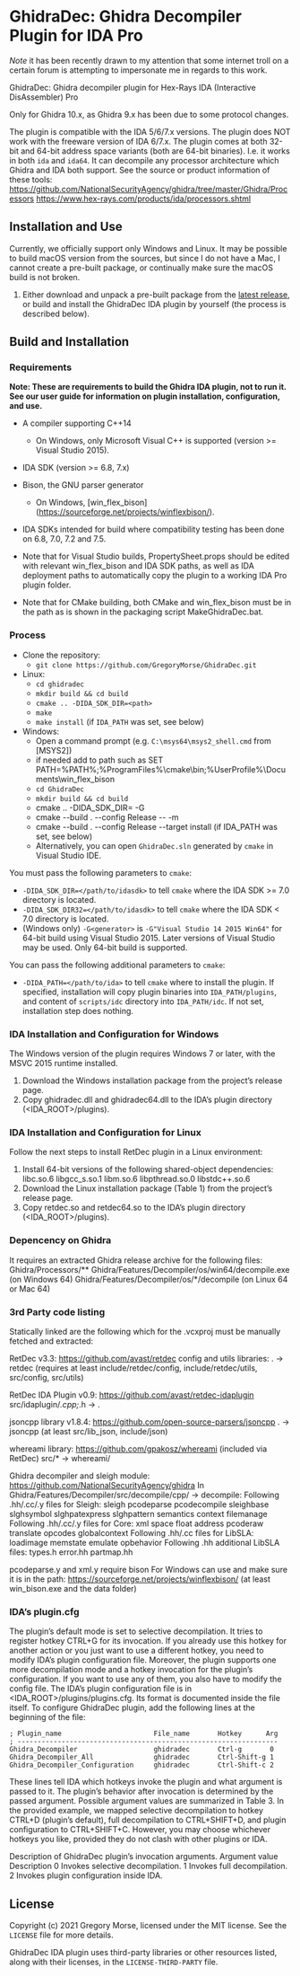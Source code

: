 # GhidraDec: Ghidra Decompiler Plugin for IDA Pro

*Note* it has been recently drawn to my attention that some internet troll on a certain forum is attempting to impersonate me in regards to this work.

GhidraDec: Ghidra decompiler plugin for Hex-Rays IDA (Interactive DisAssembler) Pro

Only for Ghidra 10.x, as Ghidra 9.x has been due to some protocol changes.

The plugin is compatible with the IDA 5/6/7.x versions.
The plugin does NOT work with the freeware version of IDA 6/7.x.
The plugin comes at both 32-bit and 64-bit address space variants (both are 64-bit binaries). I.e. it works in both `ida` and `ida64`.
It can decompile any processor architecture which Ghidra and IDA both support.  See the source or product information of these tools:
https://github.com/NationalSecurityAgency/ghidra/tree/master/Ghidra/Processors
https://www.hex-rays.com/products/ida/processors.shtml

## Installation and Use

Currently, we officially support only Windows and Linux. It may be possible to build macOS version from the sources, but since I do not have a Mac, I cannot create a pre-built package, or continually make sure the macOS build is not broken.

1. Either download and unpack a pre-built package from the [latest release](https://github.com/GregoryMorse/GhidraDec/releases/latest), or build and install the GhidraDec IDA plugin by yourself (the process is described below).

## Build and Installation

### Requirements

**Note: These are requirements to build the Ghidra IDA plugin, not to run it. See our user guide for information on plugin installation, configuration, and use.**

* A compiler supporting C++14
  * On Windows, only Microsoft Visual C++ is supported (version >= Visual Studio 2015).
* IDA SDK (version >= 6.8, 7.x)

* Bison, the GNU parser generator
  * On Windows, [win_flex_bison] (https://sourceforge.net/projects/winflexbison/).

* IDA SDKs intended for build where compatibility testing has been done on 6.8, 7.0, 7.2 and 7.5.

* Note that for Visual Studio builds, PropertySheet.props should be edited with relevant win_flex_bison and IDA SDK paths, as well as IDA deployment paths to automatically copy the plugin to a working IDA Pro plugin folder.

* Note that for CMake building, both CMake and win_flex_bison must be in the path as is shown in the packaging script MakeGhidraDec.bat.

### Process

* Clone the repository:
  * `git clone https://github.com/GregoryMorse/GhidraDec.git`
* Linux:
  * `cd ghidradec`
  * `mkdir build && cd build`
  * `cmake .. -DIDA_SDK_DIR=<path>`
  * `make`
  * `make install` (if `IDA_PATH` was set, see below)
* Windows:
  * Open a command prompt (e.g. `C:\msys64\msys2_shell.cmd` from [MSYS2])
  * if needed add to path such as SET PATH=%PATH%;%ProgramFiles%\cmake\bin;%UserProfile%\Documents\win_flex_bison
  * `cd GhidraDec`
  * `mkdir build && cd build`
  * cmake .. -DIDA_SDK_DIR=<path> -G<generator>
  * cmake --build . --config Release -- -m
  * cmake --build . --config Release --target install (if IDA_PATH was set, see below)
  * Alternatively, you can open `GhidraDec.sln` generated by `cmake` in Visual Studio IDE.

You must pass the following parameters to `cmake`:
* `-DIDA_SDK_DIR=</path/to/idasdk>` to tell `cmake` where the IDA SDK >= 7.0 directory is located.
* `-DIDA_SDK_DIR32=</path/to/idasdk>` to tell `cmake` where the IDA SDK < 7.0 directory is located.
* (Windows only) `-G<generator>` is `-G"Visual Studio 14 2015 Win64"` for 64-bit build using Visual Studio 2015. Later versions of Visual Studio may be used. Only 64-bit build is supported.

You can pass the following additional parameters to `cmake`:
* `-DIDA_PATH=</path/to/ida>` to tell `cmake` where to install the plugin. If specified, installation will copy plugin binaries into `IDA_PATH/plugins`, and content of `scripts/idc` directory into `IDA_PATH/idc`. If not set, installation step does nothing.

### IDA Installation and Configuration for Windows
The Windows version of the plugin requires Windows 7 or later, with the MSVC 2015 runtime installed.

1. Download the Windows installation package from the project’s release page.
2. Copy ghidradec.dll and ghidradec64.dll to the IDA’s plugin directory (<IDA_ROOT>/plugins).

### IDA Installation and Configuration for Linux
Follow the next steps to install RetDec plugin in a Linux environment:

1. Install 64-bit versions of the following shared-object dependencies:
libc.so.6 libgcc_s.so.1 libm.so.6 libpthread.so.0 libstdc++.so.6
2. Download the Linux installation package (Table 1) from the project’s release page.
3. Copy retdec.so and retdec64.so to the IDA’s plugin directory (<IDA_ROOT>/plugins).

### Depencency on Ghidra
It requires an extracted Ghidra release archive for the following files:
Ghidra/Processors/**
Ghidra/Features/Decompiler/os/win64/decompile.exe (on Windows 64)
Ghidra/Features/Decompiler/os/*/decompile (on Linux 64 or Mac 64)

### 3rd Party code listing
Statically linked are the following which for the .vcxproj must be manually fetched and extracted:

RetDec v3.3: https://github.com/avast/retdec config and utils libraries:
. -> retdec (requires at least include/retdec/config, include/retdec/utils, src/config, src/utils)

RetDec IDA Plugin v0.9: https://github.com/avast/retdec-idaplugin
src/idaplugin/*.cpp;*.h -> .

jsoncpp library v1.8.4: https://github.com/open-source-parsers/jsoncpp
. -> jsoncpp (at least src/lib_json, include/json)

whereami library: https://github.com/gpakosz/whereami (included via RetDec)
src/* -> whereami/

Ghidra decompiler and sleigh module: https://github.com/NationalSecurityAgency/ghidra
In Ghidra/Features/Decompiler/src/decompile/cpp/ -> decompile:
Following .hh/.cc/.y files for Sleigh: sleigh pcodeparse pcodecompile sleighbase slghsymbol slghpatexpress slghpattern semantics context filemanage
Following .hh/.cc/.y files for Core: xml space float address pcoderaw translate opcodes globalcontext
Following .hh/.cc files for LibSLA: loadimage memstate emulate opbehavior
Following .hh additional LibSLA files: types.h error.hh partmap.hh

pcodeparse.y and xml.y require bison
For Windows can use and make sure it is in the path: https://sourceforge.net/projects/winflexbison/ (at least win_bison.exe and the data folder)

### IDA’s plugin.cfg

The plugin’s default mode is set to selective decompilation. It tries to register hotkey CTRL+G for its invocation. If you already use this hotkey for another action or you just want to use a different hotkey, you need to modify IDA’s plugin configuration file. Moreover, the plugin supports one more decompilation mode and a hotkey invocation for the plugin’s configuration. If you want to use any of them, you also have to modify the config file. The IDA’s plugin configuration file is in <IDA_ROOT>/plugins/plugins.cfg. Its format is documented inside the file itself. To configure GhidraDec plugin, add the following lines at the beginning of the file:

```
; Plugin_name 						File_name 		Hotkey 		Arg
; -----------------------------------------------------------------
Ghidra_Decompiler 					ghidradec 		Ctrl-g 		 0
Ghidra_Decompiler_All 				ghidradec 		Ctrl-Shift-g 1
Ghidra_Decompiler_Configuration 	ghidradec 		Ctrl-Shift-c 2
```

These lines tell IDA which hotkeys invoke the plugin and what argument is passed to it. The plugin’s behavior after invocation is determined by the passed argument. Possible argument values are summarized in Table 3. In the provided example, we mapped selective decompilation to hotkey CTRL+D (plugin’s default), full decompilation to CTRL+SHIFT+D, and plugin configuration to CTRL+SHIFT+C. However, you may choose whichever hotkeys you like, provided they do not clash with other plugins or IDA.

Description of GhidraDec plugin’s invocation arguments.
Argument value 		Description
0 					Invokes selective decompilation.
1 					Invokes full decompilation.
2 					Invokes plugin configuration inside IDA.

## License

Copyright (c) 2021 Gregory Morse, licensed under the MIT license. See the `LICENSE` file for more details.

GhidraDec IDA plugin uses third-party libraries or other resources listed, along with their licenses, in the `LICENSE-THIRD-PARTY` file.
